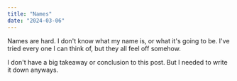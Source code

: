 ```yaml
---
title: "Names"
date: "2024-03-06"
---
```

Names are hard.
I don't know what my name is, or what it's going to be.
I've tried every one I can think of, but they all feel off somehow.

I don't have a big takeaway or conclusion to this post.
But I needed to write it down anyways.